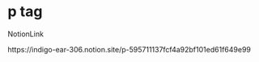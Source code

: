 <h1>p tag</h1>

<p>NotionLink</p>
https://indigo-ear-306.notion.site/p-595711137fcf4a92bf101ed61f649e99
